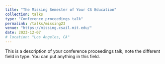 ```yaml
---
title: "The Missing Semester of Your CS Education"
collection: talks
type: "Conference proceedings talk"
permalink: /talks/missing23
venue: "https://missing.csail.mit.edu/"
date: 2023-12-07
# location: "Los Angeles, CA"
---
```


This is a description of your conference proceedings talk, note the different field in type. You can put anything in this field.
